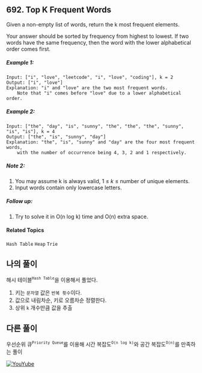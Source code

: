 ## 692. Top K Frequent Words

Given a non-empty list of words, return the k most frequent elements.

Your answer should be sorted by frequency from highest to lowest. If two words have the same frequency, then the word with the lower alphabetical order comes first.

##### Example 1:

```
Input: ["i", "love", "leetcode", "i", "love", "coding"], k = 2
Output: ["i", "love"]
Explanation: "i" and "love" are the two most frequent words.
    Note that "i" comes before "love" due to a lower alphabetical order.
```

##### Example 2:

```
Input: ["the", "day", "is", "sunny", "the", "the", "the", "sunny", "is", "is"], k = 4
Output: ["the", "is", "sunny", "day"]
Explanation: "the", "is", "sunny" and "day" are the four most frequent words,
    with the number of occurrence being 4, 3, 2 and 1 respectively.
```

##### Note 2:

1. You may assume k is always valid, 1 ≤ _k_ ≤ number of unique elements.
2. Input words contain only lowercase letters.

##### Follow up:

1. Try to solve it in O(n log k) time and O(n) extra space.

#### Related Topics

`Hash Table` `Heap` `Trie`

## 나의 풀이

해시 테이블<sup>`Hash Table`</sup>을 이용해서 풀었다.

1. 키는 `문자열` 값은 `반복 횟수`이다.
2. 값으로 내림차순, 키로 오름차순 정렬한다.
3. 상위 `k` 개수만큼 값을 추출

## 다른 풀이

우선순위 큐<sup>`Priority Queue`</sup>를 이용해 시간 복잡도<sup>`O(n log k)`</sup>와 공간 복잡도<sup>`O(n)`</sup>를 만족하는 풀이

[![YouYube](https://img.youtube.com/vi/8XhXg98E1Gg/0.jpg)](https://www.youtube.com/watch?v=8XhXg98E1Gg)
